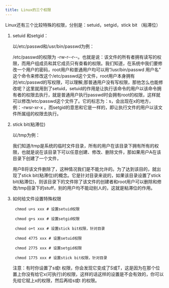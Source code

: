 ```yaml
---
title: Linux的三个权限
---
```

Linux还有三个比较特殊的权限，分别是：setuid，setgid，stick bit （粘滞位）

1. setuid 和setgid：

	以/etc/passwd和/usr/bin/passwd为例：
	
	/etc/passwd的权限为 -rw-r--r--。也就是说：该文件的所有者拥有读写的权限，而用户组成员和其它成员只有查看的权限。我们知道，在系统中我们要修改一个用户的密码，root用户和普通用户均可以用“/usr/bin/passwd 用户名” 这个命令来修改这个/etc/passwd这个文件，root用户本身拥有对/etc/passwd的写权限，可以理解;那普通用户没有写权限，那他怎么也能修改呢？这里就用到了setuid，setuid的作用是让执行该命令的用户以该命令拥有者的权限去执行，就是普通用户执行passwd时会拥有root的权限，这样就可以修改/etc/passwd这个文件了。它的标志为：s，会出现在x的地方，例：-rwsr-xr-x  。而setgid的意思和它是一样的，即让执行文件的用户以该文件所属组的权限去执行。
	
2. stick bit(粘滞位)

	以/tmp为例：
	
	我们知道/tmp是系统的临时文件目录，所有的用户在该目录下拥有所有的权限，也就是说在该目录下可以任意创建、修改、删除文件，那如果用户A在该目录下创建了一个文件，
	
	用户B将该文件删除了，这种情况我们是不能允许的。为了达到该目的，就出现了stick  bit(粘滞位)的概念。它是针对目录来说的，如果该目录设置了stick  bit(粘滞位)，则该目录下的文件除了该文件的创建者和root用户可以删除和修改/tmp目录下的stuff，别的用户均不能动别人的，这就是粘滞位的作用。

3. 如何给文件设置特殊权限

		chmod u+s xxx # 设置setuid权限
	
		chmod g+s xxx # 设置setgid权限
	
		chmod o+t xxx # 设置stick bit权限，针对目录
	
		chmod 4775 xxx # 设置setuid权限
	
		chmod 2775 xxx # 设置setgid权限
	
		chmod 1775 xxx # 设置stick bit权限，针对目录

	注意：有时你设置了s或t  权限，你会发现它变成了S或T，这是因为在那个位置上你没有给它x(可执行)的权限，这样的话这样的设置是不会有效的，你可以先给它赋上x的权限，然后再给s或t  的权限。